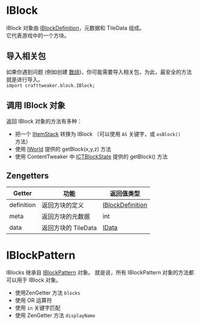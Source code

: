 # IBlock

IBlock 对象由 [IBlockDefinition](/Vanilla/Blocks/IBlockDefinition/)，元数据和 TileData 组成。  
它代表游戏中的一个方块。

## 导入相关包

如果你遇到问题 (例如创建 [数组](/AdvancedFunctions/Arrays_and_Loops/))，你可能需要导入相关包，为此，最安全的方法就是进行导入。  
`import crafttweaker.block.IBlock;`

## 调用 IBlock 对象

返回 IBlock 对象的方法有多种：

* 把一个 [IItemStack](/Vanilla/Items/IItemStack/) 转换为 IBlock （可以使用 `AS` 关键字，或 `asBlock()` 方法）
* 使用 [IWorld](/Vanilla/World/IWorld/) 提供的 getBlock(x,y,z) 方法
* 使用 ContentTweaker 中 [ICTBlockState](/Mods/ContentTweaker/Vanilla/Types/Block/ICTBlockState/) 提供的 getBlock() 方法

## Zengetters

| Getter     | 功能             | 返回值类型                                                 |
| ---------- | -------------- | ----------------------------------------------------- |
| definition | 返回方块的定义        | [IBlockDefinition](/Vanilla/Blocks/IBlockDefinition/) |
| meta       | 返回方块的元数据       | int                                                   |
| data       | 返回方块的 TileData | [IData](/Vanilla/Data/IData/)                         |

# IBlockPattern

IBlocks 继承自 [IBlockPattern](/Vanilla/Blocks/IBlockPattern/) 对象。 就是说，所有 IBlockPattern 对象的方法都可以用于 IBlock 对象。

* 使用ZenGetter 方法 `blocks`
* 使用 OR 运算符
* 使用 `in` 关键字匹配
* 使用 ZenGetter 方法 `displayName`